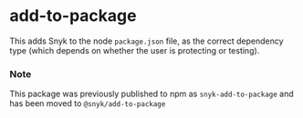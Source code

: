 # add-to-package

This adds Snyk to the node `package.json` file, as the correct dependency type (which depends on whether the user is protecting or testing).

### Note

This package was previously published to npm as `snyk-add-to-package` and has
been moved to `@snyk/add-to-package`
